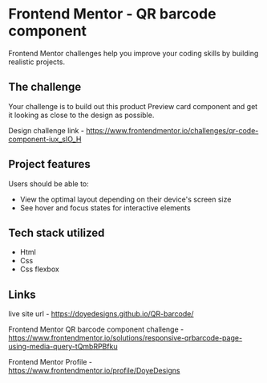 # Frontend Mentor - QR barcode component

Frontend Mentor challenges help you improve your coding skills by building realistic projects.

## The challenge

Your challenge is to build out this product Preview card component  and get it looking as close to the design as possible.

 Design challenge link - https://www.frontendmentor.io/challenges/qr-code-component-iux_sIO_H


## Project features

Users should be able to:

- View the optimal layout depending on their device's screen size
- See hover and focus states for interactive elements

## Tech stack utilized

- Html
- Css
- Css flexbox

## Links
 live site url - https://doyedesigns.github.io/QR-barcode/

 Frontend Mentor QR barcode component challenge - https://www.frontendmentor.io/solutions/responsive-qrbarcode-page-using-media-query-tQmbRPBfku

 Frontend Mentor Profile - https://www.frontendmentor.io/profile/DoyeDesigns

